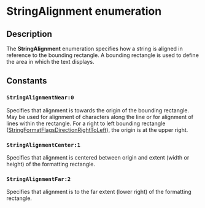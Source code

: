 # StringAlignment enumeration

## Description

The **StringAlignment** enumeration specifies how a string is aligned in reference to the bounding rectangle. A bounding rectangle is used to define the area in which the text displays.

## Constants

### `StringAlignmentNear:0`

Specifies that alignment is towards the origin of the bounding rectangle. May be used for alignment of characters along the line or for alignment of lines within the rectangle. For a right to left bounding rectangle ([StringFormatFlagsDirectionRightToLeft](https://learn.microsoft.com/windows/desktop/api/gdiplusenums/ne-gdiplusenums-stringformatflags)), the origin is at the upper right.

### `StringAlignmentCenter:1`

Specifies that alignment is centered between origin and extent (width or height) of the formatting rectangle.

### `StringAlignmentFar:2`

Specifies that alignment is to the far extent (lower right) of the formatting rectangle.